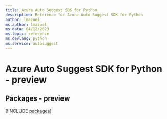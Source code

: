 ```yaml
---
title: Azure Auto Suggest SDK for Python
description: Reference for Azure Auto Suggest SDK for Python
author: lmazuel
ms.author: lmazuel
ms.data: 04/12/2023
ms.topic: reference
ms.devlang: python
ms.service: autosuggest
---
```

# Azure Auto Suggest SDK for Python - preview
## Packages - preview
[!INCLUDE [packages](auto-suggest-index.md)]